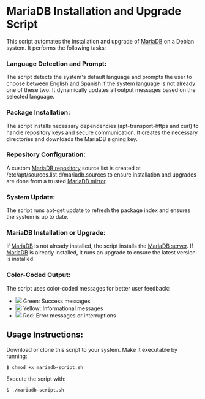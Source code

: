 # MariaDB Installation and Upgrade Script

This script automates the installation and upgrade of [MariaDB](https://mariadb.org/) on a Debian system. It performs the following tasks:

### Language Detection and Prompt:
  The script detects the system's default language and prompts the user to choose between English and Spanish if the system language is not already one of these two.
  It dynamically updates all output messages based on the selected language.

### Package Installation:
  The script installs necessary dependencies (apt-transport-https and curl) to handle repository keys and secure communication.
  It creates the necessary directories and downloads the MariaDB signing key.

### Repository Configuration:
  A custom [MariaDB repository](https://mariadb.org/download/?t=repo-config) source list is created at /etc/apt/sources.list.d/mariadb.sources to ensure installation and upgrades are done from a trusted [MariaDB mirror](https://downloads.mariadb.org/rest-api/mirrors).

### System Update:
  The script runs apt-get update to refresh the package index and ensures the system is up to date.

### MariaDB Installation or Upgrade:
  If [MariaDB](https://mariadb.org/) is not already installed, the script installs the [MariaDB server](https://mariadb.org/download/). If [MariaDB](https://mariadb.org/) is already installed, it runs an upgrade to ensure the latest version is installed.

### Color-Coded Output:
  The script uses color-coded messages for better user feedback:
  - ![](https://img.shields.io/static/v1?label=&message=&nbsp;&nbsp;&color=green) Green: Success messages
  - ![](https://img.shields.io/static/v1?label=&message=&nbsp;&nbsp;&color=yellow) Yellow: Informational messages
  - ![](https://img.shields.io/static/v1?label=&message=&nbsp;&nbsp;&color=red) Red: Error messages or interruptions

## Usage Instructions:

Download or clone this script to your system.
Make it executable by running:

```console
$ chmod +x mariadb-script.sh
```

Execute the script with:

```console
$ ./mariadb-script.sh
```

